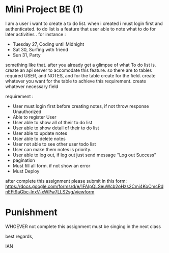 

# Mini Project BE (1)

I am a user i want to create a to do list. when i created i must login first and authenticated. to do list is a feature that user able to note what to do for later activities . for instance :
- Tuesday 27, Coding until Midnight
- Sat 30, Surfing with friend
- Sun 31, Party

something like that. after you already get a glimpse of what To do list is. create an api server to accomodate this feature. so there are to tables required USER, and NOTES, and for the table create
for the field. create whatever you want for the table to achieve this requirement. create whatever necessary field

requirement :
- User must login first before creating notes, if not throw response Unauthorized
- Able to register User
- User able to show all of their to do list
- User able to show detail of their to do list
- User able to update notes
- User able to delete notes
- User not able to see other user todo list
- User can make them notes is priority.
- User able to log out, if log out just send message "Log out Success"
- pagination
- Must fill all form. if not show an error
- Must Deploy


after complete this assignment please submit in this form:
https://docs.google.com/forms/d/e/1FAIpQLSeuWcb2oHzs2Cmi4KoCmcRdnEFt9aGbc-lnxV-xWPw7LLS2sg/viewform



# Punishment
WHOEVER not complete this assignment must be singing in the next class


best regards,


IAN
